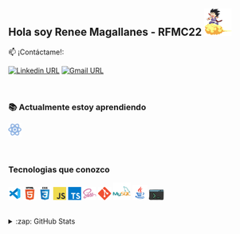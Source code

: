 ## Hola soy Renee Magallanes - RFMC22 <img src="icons/gif/goku.gif" width="55px" alt="Goku"/>

:mailbox: ¡Contáctame!:

[![Linkedin URL](https://img.shields.io/badge/-Renee-0e76a8?style=flat&labelColor=0e76a8&logo=linkedin&logoColor=white)](https://www.linkedin.com/in/reneefelipemagallanescanedo/)
[![Gmail URL](https://img.shields.io/badge/-rene22797-red?style=flat&labelColor=red&logo=linkedin&logoColor=white)](mailto:rene22797@gmail.com)

<br />

### :books: Actualmente estoy aprendiendo

<code><img src="icons/technologies/react-30.png" width="26px" alt="react"></code>

<br />

### Tecnologias que conozco

<code><img src="icons/technologies/vsc-96.png" width="26px" alt="visual studio code"></code>
<code><img src="icons/technologies/html.png" width="26px" alt="html5"></code>
<code><img src="icons/technologies/css.png" width="26px" alt="css"></code>
<code><img src="icons/technologies/javascript.png" width="26px" alt="javascript"></code>
<code><img src="icons/technologies/typescript.png" width="26px" alt="typescript"></code>
<code><img src="icons/technologies/sass.png" width="26px" alt="sass"></code>
<code><img src="icons/technologies/git.png" width="26px" alt="git"></code>
<code><img src="icons/technologies/mysql-96.png" width="35px" alt="mysql"></code>
<code><img src="icons/technologies/java-96.png" width="30px" alt="java"></code>
<code><img src="icons/technologies/console-96.png" width="30px" alt="console"></code>

<br />

<details>
  <summary>:zap: GitHub Stats</summary>

<center><a href="https://github.com/anuraghazra/github-readme-stats">
  <img src="https://github-readme-stats.vercel.app/api?username=rfmc22&show_icons=true&locale=es&bg_color=0d1117&title_color=1f6feb&text_color=1f6feb&icon_color=39d353" />
</a></center>
</details>